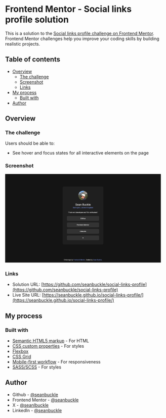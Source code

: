# Frontend Mentor - Social links profile solution

This is a solution to the [Social links profile challenge on Frontend Mentor](https://www.frontendmentor.io/challenges/social-links-profile-UG32l9m6dQ). Frontend Mentor challenges help you improve your coding skills by building realistic projects.

## Table of contents

- [Overview](#overview)
  - [The challenge](#the-challenge)
  - [Screenshot](#screenshot)
  - [Links](#links)
- [My process](#my-process)
  - [Built with](#built-with)
- [Author](#author)

## Overview

### The challenge

Users should be able to:

- See hover and focus states for all interactive elements on the page

### Screenshot

![](./images/screenshot.png)

### Links

- Solution URL: [https://github.com/seanbuckle/social-links-profile](https://github.com/seanbuckle/social-links-profile)
- Live Site URL: [https://seanbuckle.github.io/social-links-profile/](https://seanbuckle.github.io/social-links-profile/)

## My process

### Built with

- [Semantic HTML5 markup](https://www.w3schools.com/html/html5_semantic_elements.asp) - For HTML
- [CSS custom properties](https://developer.mozilla.org/en-US/docs/Web/CSS/Using_CSS_custom_properties) - For styles
- [Flexbox](https://css-tricks.com/snippets/css/a-guide-to-flexbox/)
- [CSS Grid](https://css-tricks.com/snippets/css/complete-guide-grid/)
- [Mobile-first workflow](https://www.w3schools.com/howto/howto_css_mobile_first.asp) - For responsiveness
- [SASS/SCSS](https://sass-lang.com/) - For styles

## Author

- Github - [@seanbuckle](https://www.github.com/seanbuckle)
- Frontend Mentor - [@seanbuckle](https://www.frontendmentor.io/profile/seanbuckle)
- X - [@seanlbuckle](https://www.twitter.com/seanlbuckle)
- LinkedIn - [@seanbuckle](https://www.linkedin.com/in/seanbuckle/)
